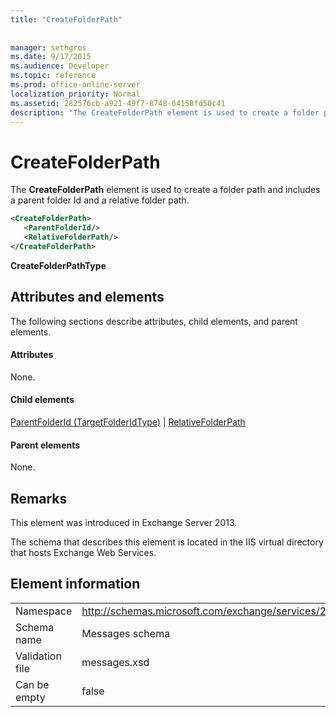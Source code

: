 ```yaml
---
title: "CreateFolderPath"
 
 
manager: sethgros
ms.date: 9/17/2015
ms.audience: Developer
ms.topic: reference
ms.prod: office-online-server
localization_priority: Normal
ms.assetid: 282576cb-a921-49f7-8748-64158fd50c41
description: "The CreateFolderPath element is used to create a folder path and includes a parent folder Id and a relative folder path."
---
```


# CreateFolderPath

The **CreateFolderPath** element is used to create a folder path and includes a parent folder Id and a relative folder path. 
  
```XML
<CreateFolderPath>
   <ParentFolderId/>
   <RelativeFolderPath/>
</CreateFolderPath>
```

 **CreateFolderPathType**
## Attributes and elements

The following sections describe attributes, child elements, and parent elements.
  
#### Attributes

None.
  
#### Child elements

[ParentFolderId (TargetFolderIdType)](parentfolderid-targetfolderidtype.md) | [RelativeFolderPath](relativefolderpath.md)
  
#### Parent elements

None.
  
## Remarks

This element was introduced in Exchange Server 2013.
  
The schema that describes this element is located in the IIS virtual directory that hosts Exchange Web Services.
  
## Element information

|||
|:-----|:-----|
|Namespace  <br/> |http://schemas.microsoft.com/exchange/services/2006/messages  <br/> |
|Schema name  <br/> |Messages schema  <br/> |
|Validation file  <br/> |messages.xsd  <br/> |
|Can be empty  <br/> |false  <br/> |
   


